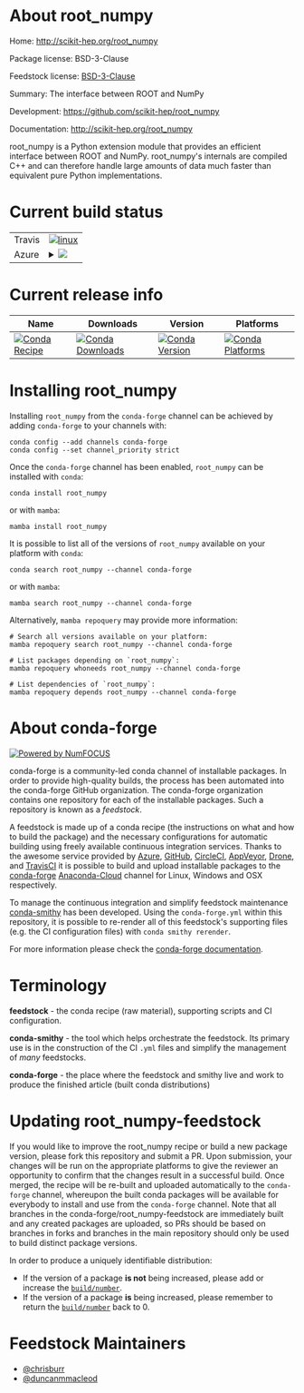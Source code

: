 About root_numpy
================

Home: http://scikit-hep.org/root_numpy

Package license: BSD-3-Clause

Feedstock license: [BSD-3-Clause](https://github.com/conda-forge/root_numpy-feedstock/blob/main/LICENSE.txt)

Summary: The interface between ROOT and NumPy

Development: https://github.com/scikit-hep/root_numpy

Documentation: http://scikit-hep.org/root_numpy

root_numpy is a Python extension module that provides an efficient
interface between ROOT and NumPy. root_numpy's internals are compiled
C++ and can therefore handle large amounts of data much faster than
equivalent pure Python implementations.


Current build status
====================


<table><tr>
    <td>Travis</td>
    <td>
      <a href="https://app.travis-ci.com/conda-forge/root_numpy-feedstock">
        <img alt="linux" src="https://img.shields.io/travis/com/conda-forge/root_numpy-feedstock/main.svg?label=Linux">
      </a>
    </td>
  </tr>
    
  <tr>
    <td>Azure</td>
    <td>
      <details>
        <summary>
          <a href="https://dev.azure.com/conda-forge/feedstock-builds/_build/latest?definitionId=4307&branchName=main">
            <img src="https://dev.azure.com/conda-forge/feedstock-builds/_apis/build/status/root_numpy-feedstock?branchName=main">
          </a>
        </summary>
        <table>
          <thead><tr><th>Variant</th><th>Status</th></tr></thead>
          <tbody><tr>
              <td>linux_64_numpy1.19python3.7.____cpythonroot_base6.26.0</td>
              <td>
                <a href="https://dev.azure.com/conda-forge/feedstock-builds/_build/latest?definitionId=4307&branchName=main">
                  <img src="https://dev.azure.com/conda-forge/feedstock-builds/_apis/build/status/root_numpy-feedstock?branchName=main&jobName=linux&configuration=linux_64_numpy1.19python3.7.____cpythonroot_base6.26.0" alt="variant">
                </a>
              </td>
            </tr><tr>
              <td>linux_64_numpy1.19python3.7.____cpythonroot_base6.26.2</td>
              <td>
                <a href="https://dev.azure.com/conda-forge/feedstock-builds/_build/latest?definitionId=4307&branchName=main">
                  <img src="https://dev.azure.com/conda-forge/feedstock-builds/_apis/build/status/root_numpy-feedstock?branchName=main&jobName=linux&configuration=linux_64_numpy1.19python3.7.____cpythonroot_base6.26.2" alt="variant">
                </a>
              </td>
            </tr><tr>
              <td>linux_64_numpy1.19python3.8.____cpythonroot_base6.26.0</td>
              <td>
                <a href="https://dev.azure.com/conda-forge/feedstock-builds/_build/latest?definitionId=4307&branchName=main">
                  <img src="https://dev.azure.com/conda-forge/feedstock-builds/_apis/build/status/root_numpy-feedstock?branchName=main&jobName=linux&configuration=linux_64_numpy1.19python3.8.____cpythonroot_base6.26.0" alt="variant">
                </a>
              </td>
            </tr><tr>
              <td>linux_64_numpy1.19python3.8.____cpythonroot_base6.26.2</td>
              <td>
                <a href="https://dev.azure.com/conda-forge/feedstock-builds/_build/latest?definitionId=4307&branchName=main">
                  <img src="https://dev.azure.com/conda-forge/feedstock-builds/_apis/build/status/root_numpy-feedstock?branchName=main&jobName=linux&configuration=linux_64_numpy1.19python3.8.____cpythonroot_base6.26.2" alt="variant">
                </a>
              </td>
            </tr><tr>
              <td>linux_64_numpy1.19python3.9.____cpythonroot_base6.26.0</td>
              <td>
                <a href="https://dev.azure.com/conda-forge/feedstock-builds/_build/latest?definitionId=4307&branchName=main">
                  <img src="https://dev.azure.com/conda-forge/feedstock-builds/_apis/build/status/root_numpy-feedstock?branchName=main&jobName=linux&configuration=linux_64_numpy1.19python3.9.____cpythonroot_base6.26.0" alt="variant">
                </a>
              </td>
            </tr><tr>
              <td>linux_64_numpy1.19python3.9.____cpythonroot_base6.26.2</td>
              <td>
                <a href="https://dev.azure.com/conda-forge/feedstock-builds/_build/latest?definitionId=4307&branchName=main">
                  <img src="https://dev.azure.com/conda-forge/feedstock-builds/_apis/build/status/root_numpy-feedstock?branchName=main&jobName=linux&configuration=linux_64_numpy1.19python3.9.____cpythonroot_base6.26.2" alt="variant">
                </a>
              </td>
            </tr><tr>
              <td>linux_64_numpy1.21python3.10.____cpythonroot_base6.26.0</td>
              <td>
                <a href="https://dev.azure.com/conda-forge/feedstock-builds/_build/latest?definitionId=4307&branchName=main">
                  <img src="https://dev.azure.com/conda-forge/feedstock-builds/_apis/build/status/root_numpy-feedstock?branchName=main&jobName=linux&configuration=linux_64_numpy1.21python3.10.____cpythonroot_base6.26.0" alt="variant">
                </a>
              </td>
            </tr><tr>
              <td>linux_64_numpy1.21python3.10.____cpythonroot_base6.26.2</td>
              <td>
                <a href="https://dev.azure.com/conda-forge/feedstock-builds/_build/latest?definitionId=4307&branchName=main">
                  <img src="https://dev.azure.com/conda-forge/feedstock-builds/_apis/build/status/root_numpy-feedstock?branchName=main&jobName=linux&configuration=linux_64_numpy1.21python3.10.____cpythonroot_base6.26.2" alt="variant">
                </a>
              </td>
            </tr><tr>
              <td>linux_aarch64_numpy1.19python3.7.____cpythonroot_base6.26.0</td>
              <td>
                <a href="https://dev.azure.com/conda-forge/feedstock-builds/_build/latest?definitionId=4307&branchName=main">
                  <img src="https://dev.azure.com/conda-forge/feedstock-builds/_apis/build/status/root_numpy-feedstock?branchName=main&jobName=linux&configuration=linux_aarch64_numpy1.19python3.7.____cpythonroot_base6.26.0" alt="variant">
                </a>
              </td>
            </tr><tr>
              <td>linux_aarch64_numpy1.19python3.7.____cpythonroot_base6.26.2</td>
              <td>
                <a href="https://dev.azure.com/conda-forge/feedstock-builds/_build/latest?definitionId=4307&branchName=main">
                  <img src="https://dev.azure.com/conda-forge/feedstock-builds/_apis/build/status/root_numpy-feedstock?branchName=main&jobName=linux&configuration=linux_aarch64_numpy1.19python3.7.____cpythonroot_base6.26.2" alt="variant">
                </a>
              </td>
            </tr><tr>
              <td>linux_aarch64_numpy1.19python3.8.____cpythonroot_base6.26.0</td>
              <td>
                <a href="https://dev.azure.com/conda-forge/feedstock-builds/_build/latest?definitionId=4307&branchName=main">
                  <img src="https://dev.azure.com/conda-forge/feedstock-builds/_apis/build/status/root_numpy-feedstock?branchName=main&jobName=linux&configuration=linux_aarch64_numpy1.19python3.8.____cpythonroot_base6.26.0" alt="variant">
                </a>
              </td>
            </tr><tr>
              <td>linux_aarch64_numpy1.19python3.8.____cpythonroot_base6.26.2</td>
              <td>
                <a href="https://dev.azure.com/conda-forge/feedstock-builds/_build/latest?definitionId=4307&branchName=main">
                  <img src="https://dev.azure.com/conda-forge/feedstock-builds/_apis/build/status/root_numpy-feedstock?branchName=main&jobName=linux&configuration=linux_aarch64_numpy1.19python3.8.____cpythonroot_base6.26.2" alt="variant">
                </a>
              </td>
            </tr><tr>
              <td>linux_aarch64_numpy1.19python3.9.____cpythonroot_base6.26.0</td>
              <td>
                <a href="https://dev.azure.com/conda-forge/feedstock-builds/_build/latest?definitionId=4307&branchName=main">
                  <img src="https://dev.azure.com/conda-forge/feedstock-builds/_apis/build/status/root_numpy-feedstock?branchName=main&jobName=linux&configuration=linux_aarch64_numpy1.19python3.9.____cpythonroot_base6.26.0" alt="variant">
                </a>
              </td>
            </tr><tr>
              <td>linux_aarch64_numpy1.19python3.9.____cpythonroot_base6.26.2</td>
              <td>
                <a href="https://dev.azure.com/conda-forge/feedstock-builds/_build/latest?definitionId=4307&branchName=main">
                  <img src="https://dev.azure.com/conda-forge/feedstock-builds/_apis/build/status/root_numpy-feedstock?branchName=main&jobName=linux&configuration=linux_aarch64_numpy1.19python3.9.____cpythonroot_base6.26.2" alt="variant">
                </a>
              </td>
            </tr><tr>
              <td>linux_aarch64_numpy1.21python3.10.____cpythonroot_base6.26.0</td>
              <td>
                <a href="https://dev.azure.com/conda-forge/feedstock-builds/_build/latest?definitionId=4307&branchName=main">
                  <img src="https://dev.azure.com/conda-forge/feedstock-builds/_apis/build/status/root_numpy-feedstock?branchName=main&jobName=linux&configuration=linux_aarch64_numpy1.21python3.10.____cpythonroot_base6.26.0" alt="variant">
                </a>
              </td>
            </tr><tr>
              <td>linux_aarch64_numpy1.21python3.10.____cpythonroot_base6.26.2</td>
              <td>
                <a href="https://dev.azure.com/conda-forge/feedstock-builds/_build/latest?definitionId=4307&branchName=main">
                  <img src="https://dev.azure.com/conda-forge/feedstock-builds/_apis/build/status/root_numpy-feedstock?branchName=main&jobName=linux&configuration=linux_aarch64_numpy1.21python3.10.____cpythonroot_base6.26.2" alt="variant">
                </a>
              </td>
            </tr><tr>
              <td>linux_ppc64le_numpy1.19python3.7.____cpythonroot_base6.26.0</td>
              <td>
                <a href="https://dev.azure.com/conda-forge/feedstock-builds/_build/latest?definitionId=4307&branchName=main">
                  <img src="https://dev.azure.com/conda-forge/feedstock-builds/_apis/build/status/root_numpy-feedstock?branchName=main&jobName=linux&configuration=linux_ppc64le_numpy1.19python3.7.____cpythonroot_base6.26.0" alt="variant">
                </a>
              </td>
            </tr><tr>
              <td>linux_ppc64le_numpy1.19python3.7.____cpythonroot_base6.26.2</td>
              <td>
                <a href="https://dev.azure.com/conda-forge/feedstock-builds/_build/latest?definitionId=4307&branchName=main">
                  <img src="https://dev.azure.com/conda-forge/feedstock-builds/_apis/build/status/root_numpy-feedstock?branchName=main&jobName=linux&configuration=linux_ppc64le_numpy1.19python3.7.____cpythonroot_base6.26.2" alt="variant">
                </a>
              </td>
            </tr><tr>
              <td>linux_ppc64le_numpy1.19python3.8.____cpythonroot_base6.26.0</td>
              <td>
                <a href="https://dev.azure.com/conda-forge/feedstock-builds/_build/latest?definitionId=4307&branchName=main">
                  <img src="https://dev.azure.com/conda-forge/feedstock-builds/_apis/build/status/root_numpy-feedstock?branchName=main&jobName=linux&configuration=linux_ppc64le_numpy1.19python3.8.____cpythonroot_base6.26.0" alt="variant">
                </a>
              </td>
            </tr><tr>
              <td>linux_ppc64le_numpy1.19python3.8.____cpythonroot_base6.26.2</td>
              <td>
                <a href="https://dev.azure.com/conda-forge/feedstock-builds/_build/latest?definitionId=4307&branchName=main">
                  <img src="https://dev.azure.com/conda-forge/feedstock-builds/_apis/build/status/root_numpy-feedstock?branchName=main&jobName=linux&configuration=linux_ppc64le_numpy1.19python3.8.____cpythonroot_base6.26.2" alt="variant">
                </a>
              </td>
            </tr><tr>
              <td>linux_ppc64le_numpy1.19python3.9.____cpythonroot_base6.26.0</td>
              <td>
                <a href="https://dev.azure.com/conda-forge/feedstock-builds/_build/latest?definitionId=4307&branchName=main">
                  <img src="https://dev.azure.com/conda-forge/feedstock-builds/_apis/build/status/root_numpy-feedstock?branchName=main&jobName=linux&configuration=linux_ppc64le_numpy1.19python3.9.____cpythonroot_base6.26.0" alt="variant">
                </a>
              </td>
            </tr><tr>
              <td>linux_ppc64le_numpy1.19python3.9.____cpythonroot_base6.26.2</td>
              <td>
                <a href="https://dev.azure.com/conda-forge/feedstock-builds/_build/latest?definitionId=4307&branchName=main">
                  <img src="https://dev.azure.com/conda-forge/feedstock-builds/_apis/build/status/root_numpy-feedstock?branchName=main&jobName=linux&configuration=linux_ppc64le_numpy1.19python3.9.____cpythonroot_base6.26.2" alt="variant">
                </a>
              </td>
            </tr><tr>
              <td>linux_ppc64le_numpy1.21python3.10.____cpythonroot_base6.26.0</td>
              <td>
                <a href="https://dev.azure.com/conda-forge/feedstock-builds/_build/latest?definitionId=4307&branchName=main">
                  <img src="https://dev.azure.com/conda-forge/feedstock-builds/_apis/build/status/root_numpy-feedstock?branchName=main&jobName=linux&configuration=linux_ppc64le_numpy1.21python3.10.____cpythonroot_base6.26.0" alt="variant">
                </a>
              </td>
            </tr><tr>
              <td>linux_ppc64le_numpy1.21python3.10.____cpythonroot_base6.26.2</td>
              <td>
                <a href="https://dev.azure.com/conda-forge/feedstock-builds/_build/latest?definitionId=4307&branchName=main">
                  <img src="https://dev.azure.com/conda-forge/feedstock-builds/_apis/build/status/root_numpy-feedstock?branchName=main&jobName=linux&configuration=linux_ppc64le_numpy1.21python3.10.____cpythonroot_base6.26.2" alt="variant">
                </a>
              </td>
            </tr><tr>
              <td>osx_64_numpy1.19python3.7.____cpythonroot_base6.26.0</td>
              <td>
                <a href="https://dev.azure.com/conda-forge/feedstock-builds/_build/latest?definitionId=4307&branchName=main">
                  <img src="https://dev.azure.com/conda-forge/feedstock-builds/_apis/build/status/root_numpy-feedstock?branchName=main&jobName=osx&configuration=osx_64_numpy1.19python3.7.____cpythonroot_base6.26.0" alt="variant">
                </a>
              </td>
            </tr><tr>
              <td>osx_64_numpy1.19python3.7.____cpythonroot_base6.26.2</td>
              <td>
                <a href="https://dev.azure.com/conda-forge/feedstock-builds/_build/latest?definitionId=4307&branchName=main">
                  <img src="https://dev.azure.com/conda-forge/feedstock-builds/_apis/build/status/root_numpy-feedstock?branchName=main&jobName=osx&configuration=osx_64_numpy1.19python3.7.____cpythonroot_base6.26.2" alt="variant">
                </a>
              </td>
            </tr><tr>
              <td>osx_64_numpy1.19python3.8.____cpythonroot_base6.26.0</td>
              <td>
                <a href="https://dev.azure.com/conda-forge/feedstock-builds/_build/latest?definitionId=4307&branchName=main">
                  <img src="https://dev.azure.com/conda-forge/feedstock-builds/_apis/build/status/root_numpy-feedstock?branchName=main&jobName=osx&configuration=osx_64_numpy1.19python3.8.____cpythonroot_base6.26.0" alt="variant">
                </a>
              </td>
            </tr><tr>
              <td>osx_64_numpy1.19python3.8.____cpythonroot_base6.26.2</td>
              <td>
                <a href="https://dev.azure.com/conda-forge/feedstock-builds/_build/latest?definitionId=4307&branchName=main">
                  <img src="https://dev.azure.com/conda-forge/feedstock-builds/_apis/build/status/root_numpy-feedstock?branchName=main&jobName=osx&configuration=osx_64_numpy1.19python3.8.____cpythonroot_base6.26.2" alt="variant">
                </a>
              </td>
            </tr><tr>
              <td>osx_64_numpy1.19python3.9.____cpythonroot_base6.26.0</td>
              <td>
                <a href="https://dev.azure.com/conda-forge/feedstock-builds/_build/latest?definitionId=4307&branchName=main">
                  <img src="https://dev.azure.com/conda-forge/feedstock-builds/_apis/build/status/root_numpy-feedstock?branchName=main&jobName=osx&configuration=osx_64_numpy1.19python3.9.____cpythonroot_base6.26.0" alt="variant">
                </a>
              </td>
            </tr><tr>
              <td>osx_64_numpy1.19python3.9.____cpythonroot_base6.26.2</td>
              <td>
                <a href="https://dev.azure.com/conda-forge/feedstock-builds/_build/latest?definitionId=4307&branchName=main">
                  <img src="https://dev.azure.com/conda-forge/feedstock-builds/_apis/build/status/root_numpy-feedstock?branchName=main&jobName=osx&configuration=osx_64_numpy1.19python3.9.____cpythonroot_base6.26.2" alt="variant">
                </a>
              </td>
            </tr><tr>
              <td>osx_64_numpy1.21python3.10.____cpythonroot_base6.26.0</td>
              <td>
                <a href="https://dev.azure.com/conda-forge/feedstock-builds/_build/latest?definitionId=4307&branchName=main">
                  <img src="https://dev.azure.com/conda-forge/feedstock-builds/_apis/build/status/root_numpy-feedstock?branchName=main&jobName=osx&configuration=osx_64_numpy1.21python3.10.____cpythonroot_base6.26.0" alt="variant">
                </a>
              </td>
            </tr><tr>
              <td>osx_64_numpy1.21python3.10.____cpythonroot_base6.26.2</td>
              <td>
                <a href="https://dev.azure.com/conda-forge/feedstock-builds/_build/latest?definitionId=4307&branchName=main">
                  <img src="https://dev.azure.com/conda-forge/feedstock-builds/_apis/build/status/root_numpy-feedstock?branchName=main&jobName=osx&configuration=osx_64_numpy1.21python3.10.____cpythonroot_base6.26.2" alt="variant">
                </a>
              </td>
            </tr>
          </tbody>
        </table>
      </details>
    </td>
  </tr>
</table>

Current release info
====================

| Name | Downloads | Version | Platforms |
| --- | --- | --- | --- |
| [![Conda Recipe](https://img.shields.io/badge/recipe-root_numpy-green.svg)](https://anaconda.org/conda-forge/root_numpy) | [![Conda Downloads](https://img.shields.io/conda/dn/conda-forge/root_numpy.svg)](https://anaconda.org/conda-forge/root_numpy) | [![Conda Version](https://img.shields.io/conda/vn/conda-forge/root_numpy.svg)](https://anaconda.org/conda-forge/root_numpy) | [![Conda Platforms](https://img.shields.io/conda/pn/conda-forge/root_numpy.svg)](https://anaconda.org/conda-forge/root_numpy) |

Installing root_numpy
=====================

Installing `root_numpy` from the `conda-forge` channel can be achieved by adding `conda-forge` to your channels with:

```
conda config --add channels conda-forge
conda config --set channel_priority strict
```

Once the `conda-forge` channel has been enabled, `root_numpy` can be installed with `conda`:

```
conda install root_numpy
```

or with `mamba`:

```
mamba install root_numpy
```

It is possible to list all of the versions of `root_numpy` available on your platform with `conda`:

```
conda search root_numpy --channel conda-forge
```

or with `mamba`:

```
mamba search root_numpy --channel conda-forge
```

Alternatively, `mamba repoquery` may provide more information:

```
# Search all versions available on your platform:
mamba repoquery search root_numpy --channel conda-forge

# List packages depending on `root_numpy`:
mamba repoquery whoneeds root_numpy --channel conda-forge

# List dependencies of `root_numpy`:
mamba repoquery depends root_numpy --channel conda-forge
```


About conda-forge
=================

[![Powered by
NumFOCUS](https://img.shields.io/badge/powered%20by-NumFOCUS-orange.svg?style=flat&colorA=E1523D&colorB=007D8A)](https://numfocus.org)

conda-forge is a community-led conda channel of installable packages.
In order to provide high-quality builds, the process has been automated into the
conda-forge GitHub organization. The conda-forge organization contains one repository
for each of the installable packages. Such a repository is known as a *feedstock*.

A feedstock is made up of a conda recipe (the instructions on what and how to build
the package) and the necessary configurations for automatic building using freely
available continuous integration services. Thanks to the awesome service provided by
[Azure](https://azure.microsoft.com/en-us/services/devops/), [GitHub](https://github.com/),
[CircleCI](https://circleci.com/), [AppVeyor](https://www.appveyor.com/),
[Drone](https://cloud.drone.io/welcome), and [TravisCI](https://travis-ci.com/)
it is possible to build and upload installable packages to the
[conda-forge](https://anaconda.org/conda-forge) [Anaconda-Cloud](https://anaconda.org/)
channel for Linux, Windows and OSX respectively.

To manage the continuous integration and simplify feedstock maintenance
[conda-smithy](https://github.com/conda-forge/conda-smithy) has been developed.
Using the ``conda-forge.yml`` within this repository, it is possible to re-render all of
this feedstock's supporting files (e.g. the CI configuration files) with ``conda smithy rerender``.

For more information please check the [conda-forge documentation](https://conda-forge.org/docs/).

Terminology
===========

**feedstock** - the conda recipe (raw material), supporting scripts and CI configuration.

**conda-smithy** - the tool which helps orchestrate the feedstock.
                   Its primary use is in the construction of the CI ``.yml`` files
                   and simplify the management of *many* feedstocks.

**conda-forge** - the place where the feedstock and smithy live and work to
                  produce the finished article (built conda distributions)


Updating root_numpy-feedstock
=============================

If you would like to improve the root_numpy recipe or build a new
package version, please fork this repository and submit a PR. Upon submission,
your changes will be run on the appropriate platforms to give the reviewer an
opportunity to confirm that the changes result in a successful build. Once
merged, the recipe will be re-built and uploaded automatically to the
`conda-forge` channel, whereupon the built conda packages will be available for
everybody to install and use from the `conda-forge` channel.
Note that all branches in the conda-forge/root_numpy-feedstock are
immediately built and any created packages are uploaded, so PRs should be based
on branches in forks and branches in the main repository should only be used to
build distinct package versions.

In order to produce a uniquely identifiable distribution:
 * If the version of a package **is not** being increased, please add or increase
   the [``build/number``](https://docs.conda.io/projects/conda-build/en/latest/resources/define-metadata.html#build-number-and-string).
 * If the version of a package **is** being increased, please remember to return
   the [``build/number``](https://docs.conda.io/projects/conda-build/en/latest/resources/define-metadata.html#build-number-and-string)
   back to 0.

Feedstock Maintainers
=====================

* [@chrisburr](https://github.com/chrisburr/)
* [@duncanmmacleod](https://github.com/duncanmmacleod/)

